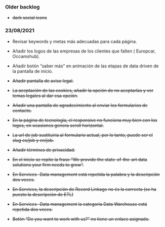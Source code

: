 ### Older backlog

* ~~dark social icons~~

### 23/08/2021

* Revisar keywords y metas más adecuadas para cada página.
* Añadir los logos de las empresas de los clientes que falten ( Europcar, Occamshub).
* Añadir botón “saber más” en animación de las etapas de data driven de la pantalla de inicio.
 

* ~~Añadir pantalla de aviso legal.~~
* ~~La aceptación de las cookies, añadir la opción de no aceptarlas y ver temas legales al dar esa opción.~~
* ~~Añadir una pantalla de agradecimiento al enviar los formularios de contacto.~~
* ~~En la página de tecnología, el responsive no funciona muy bien con los logos, en ocasiones genera scroll horizontal.~~
* ~~La url de job sustituiría al formulario actual, por lo tanto, puede ser el slug es/job y en/job.~~
* ~~Añadir términos de privacidad.~~
* ~~En el inicio se repite la frase ”We provide the state-of-the-art data solutions your firm needs to grow”.~~
* ~~En Services- Data management está repetida la palabra y la descripción dos veces.~~
* ~~En Services, la descripción de Record Linkage no és la correcta (se ha puesto la descripción de ETL)~~
* ~~En Services- Data management la categoría Data Warehouse está repetida dos veces.~~
* ~~Botón “Do you want to work with us?” no tiene un enlace asignado.~~

